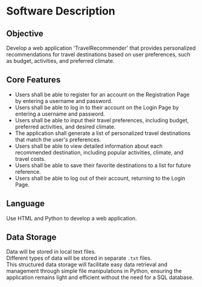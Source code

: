 # Software Description

## Objective

Develop a web application 'TravelRecommender' that provides personalized recommendations for travel destinations based on user preferences, such as budget, activities, and preferred climate.

## Core Features

- Users shall be able to register for an account on the Registration Page by entering a username and password.
- Users shall be able to log in to their account on the Login Page by entering a username and password.
- Users shall be able to input their travel preferences, including budget, preferred activities, and desired climate.
- The application shall generate a list of personalized travel destinations that match the user's preferences.
- Users shall be able to view detailed information about each recommended destination, including popular activities, climate, and travel costs.
- Users shall be able to save their favorite destinations to a list for future reference.
- Users shall be able to log out of their account, returning to the Login Page.

## Language

Use HTML and Python to develop a web application.

## Data Storage

Data will be stored in local text files.  
Different types of data will be stored in separate `.txt` files.  
This structured data storage will facilitate easy data retrieval and management through simple file manipulations in Python, ensuring the application remains light and efficient without the need for a SQL database.
